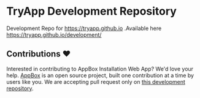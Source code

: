# TryApp Development Repository
Development Repo for https://tryapp.github.io .Available here https://tryapp.github.io/development/


## Contributions ❤️
Interested in contributing to AppBox Installation Web App? We'd love your help. [AppBox](https://tryappbox.github.io) is an open source project, built one contribution at a time by users like you. We are accepting pull request only on [this development repository](https://github.com/TryApp/development).

